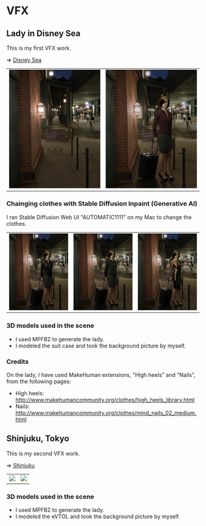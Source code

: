 # VFX

## Lady in Disney Sea

This is my first VFX work.

=> [Disney Sea](./DisneySea)

<table>
  <tr>
    <td>
      <img src="DisneySea/IMG_0204_crop.jpg" width=500>
    </td>
    <td>
      <img src="DisneySea/disneysea_lady_crop.png" width=500>
    </td>
  </tr>
</table>

### Chainging clothes with Stable Diffusion Inpaint (Generative AI)

I ran Stable Diffusion Web UI "AUTOMATIC1111" on my Mac to change the clothes.

<table>
  <tr>
    <td>
      <img src="DisneySea/stable_diffusion_inpaint/inpaint1.png" width=333>
    </td>
    <td>
      <img src="DisneySea/stable_diffusion_inpaint/inpaint2.png" width=333>
    </td>
    <td>
      <img src="DisneySea/stable_diffusion_inpaint/inpaint3.png" width=333>
    </td>
  </tr>
</table>

### 3D models used in the scene

- I used MPFB2 to generate the lady.
- I modeled the suit case and took the background picture by myself.

### Credits

On the lady, I have used MakeHuman extensions, "High heels" and "Nails", from the following pages:

- High heels: http://www.makehumancommunity.org/clothes/high_heels_library.html
- Nails: http://www.makehumancommunity.org/clothes/mind_nails_02_medium.html

## Shinjuku, Tokyo

This is my second VFX work.

=> [Shinjuku](./Shinjuku)

<table>
  <tr>
    <td>
      <img src="Shinjuku/IMG_0594.png" width=500>
    </td>
    <td>
      <img src="Shinjuku/shinjuku.png" width=500>
    </td>
  </tr>
</table>

### 3D models used in the scene

- I used MPFB2 to generate the lady.
- I modeled the eVTOL and took the background picture by myself.
